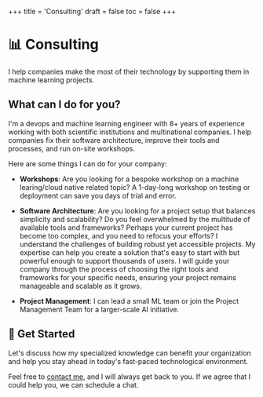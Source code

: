 +++
title = 'Consulting'
draft = false
toc = false
+++

# 📊 Consulting

I help companies make the most of their technology by supporting them in machine learning projects.

## What can I do for you?

I'm a devops and machine learning engineer with 8+ years of experience working with both scientific
institutions and multinational companies. I help companies fix their software architecture, improve
their tools and processes, and run on-site workshops.

Here are some things I can do for your company:

- **Workshops**: Are you looking for a bespoke workshop on a machine learing/cloud native related topic?
    A 1-day-long workshop on testing or deployment can save you days of trial and error.

- **Software Architecture**: Are you looking for a project setup that balances simplicity and scalability?
    Do you feel overwhelmed by the multitude of available tools and frameworks? Perhaps your current project
    has become too complex, and you need to refocus your efforts?
    I understand the challenges of building robust yet accessible projects. My expertise can help you create
    a solution that's easy to start with but powerful enough to support thousands of users. I will guide your
    company through the process of choosing the right tools and frameworks for your specific needs, ensuring
    your project remains manageable and scalable as it grows.

- **Project Management**:  I can lead a small ML team or join the Project Management Team for a
    larger-scale AI initiative.

## 🚀 Get Started

Let's discuss how my specialized knowledge can benefit your organization and help you stay ahead in today's
fast-paced technological environment.

Feel free to [contact me](contact.md), and I will always get back to you.
If we agree that I could help you, we can schedule a chat.
